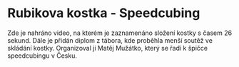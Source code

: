 # Rubikova kostka - Speedcubing
Zde je nahráno video, na kterém je zaznamenáno složení kostky s časem 26 sekund. Dále je přidán diplom z tábora, kde proběhla menší soutěž ve skládání kostky. Organizoval ji Matěj Mužátko, který se řadí k špičce speedcubingu v Česku.
